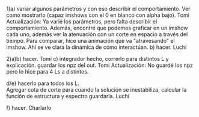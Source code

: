 1)a) variar algunos parámetros y con eso describir el comportamiento. Ver como mostrarlo (capaz imshows con el 0 en blanco con alpha bajo). Tomi
Actualización: Ya varié los parámetros, pero falta describir el comportamiento. Además, encontré que podemos graficar en un imshow cada uno, además ver la atenuación con un corte en espacio a través del tiempo. Para comparar, hice una animación que va "atravesando" el imshow. Ahí se ve clara la dinámica de cómo interactúan.
b) hacer. Luchi

2)a)b) hacer. Tomi
c) integrador hecho, correrlo para distintos L y explicación. guardar los npz del out. Tomi
Actualización: No guardé los npz pero lo hice para 4 Ls a distintos. 

d/e) hacerlo para todos los L.  
 Agregar cota de corte para cuando la solución se inestabiliza, calcular la función de estructura y espectro guardarla. Luchi

f) hacer. Charlarlo
